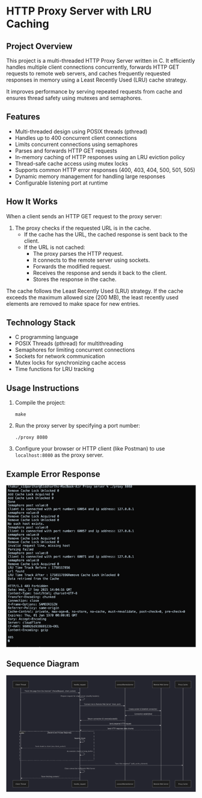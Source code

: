 # HTTP Proxy Server with LRU Caching

## Project Overview

This project is a multi-threaded HTTP Proxy Server written in C. It efficiently handles multiple client connections concurrently, forwards HTTP GET requests to remote web servers, and caches frequently requested responses in memory using a Least Recently Used (LRU) cache strategy.

It improves performance by serving repeated requests from cache and ensures thread safety using mutexes and semaphores.

## Features

- Multi-threaded design using POSIX threads (pthread)
- Handles up to 400 concurrent client connections
- Limits concurrent connections using semaphores
- Parses and forwards HTTP GET requests
- In-memory caching of HTTP responses using an LRU eviction policy
- Thread-safe cache access using mutex locks
- Supports common HTTP error responses (400, 403, 404, 500, 501, 505)
- Dynamic memory management for handling large responses
- Configurable listening port at runtime

## How It Works

When a client sends an HTTP GET request to the proxy server:

1. The proxy checks if the requested URL is in the cache.
   - If the cache has the URL, the cached response is sent back to the client.
   - If the URL is not cached:
     - The proxy parses the HTTP request.
     - It connects to the remote server using sockets.
     - Forwards the modified request.
     - Receives the response and sends it back to the client.
     - Stores the response in the cache.

The cache follows the Least Recently Used (LRU) strategy. If the cache exceeds the maximum allowed size (200 MB), the least recently used elements are removed to make space for new entries.

## Technology Stack

- C programming language
- POSIX Threads (pthread) for multithreading
- Semaphores for limiting concurrent connections
- Sockets for network communication
- Mutex locks for synchronizing cache access
- Time functions for LRU tracking

## Usage Instructions

1. Compile the project:

    ```
    make
    ```

2. Run the proxy server by specifying a port number:

    ```
    ./proxy 8080
    ```

3. Configure your browser or HTTP client (like Postman) to use `localhost:8080` as the proxy server.

## Example Error Response
![Cache Hit Example](./pics/output.png)

## Sequence Diagram
![Sequence Diagram](./pics/wholeseq.png)